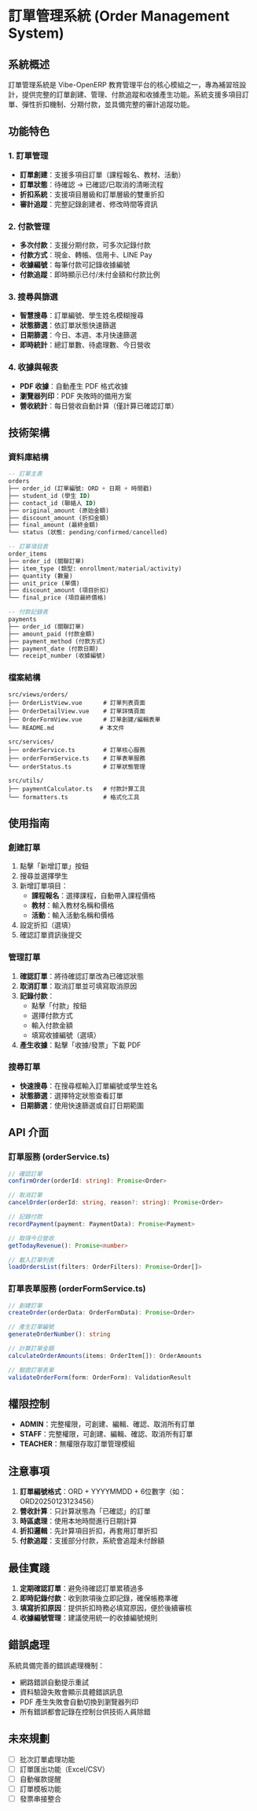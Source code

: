 # 訂單管理系統 (Order Management System)

## 系統概述

訂單管理系統是 Vibe-OpenERP 教育管理平台的核心模組之一，專為補習班設計，提供完整的訂單創建、管理、付款追蹤和收據產生功能。系統支援多項目訂單、彈性折扣機制、分期付款，並具備完整的審計追蹤功能。

## 功能特色

### 1. 訂單管理
- **訂單創建**：支援多項目訂單（課程報名、教材、活動）
- **訂單狀態**：待確認 → 已確認/已取消的清晰流程
- **折扣系統**：支援項目層級和訂單層級的雙重折扣
- **審計追蹤**：完整記錄創建者、修改時間等資訊

### 2. 付款管理
- **多次付款**：支援分期付款，可多次記錄付款
- **付款方式**：現金、轉帳、信用卡、LINE Pay
- **收據編號**：每筆付款可記錄收據編號
- **付款追蹤**：即時顯示已付/未付金額和付款比例

### 3. 搜尋與篩選
- **智慧搜尋**：訂單編號、學生姓名模糊搜尋
- **狀態篩選**：依訂單狀態快速篩選
- **日期篩選**：今日、本週、本月快速篩選
- **即時統計**：總訂單數、待處理數、今日營收

### 4. 收據與報表
- **PDF 收據**：自動產生 PDF 格式收據
- **瀏覽器列印**：PDF 失敗時的備用方案
- **營收統計**：每日營收自動計算（僅計算已確認訂單）

## 技術架構

### 資料庫結構

```sql
-- 訂單主表
orders
├── order_id (訂單編號: ORD + 日期 + 時間戳)
├── student_id (學生 ID)
├── contact_id (聯絡人 ID)
├── original_amount (原始金額)
├── discount_amount (折扣金額)
├── final_amount (最終金額)
└── status (狀態: pending/confirmed/cancelled)

-- 訂單項目表
order_items
├── order_id (關聯訂單)
├── item_type (類型: enrollment/material/activity)
├── quantity (數量)
├── unit_price (單價)
├── discount_amount (項目折扣)
└── final_price (項目最終價格)

-- 付款記錄表
payments
├── order_id (關聯訂單)
├── amount_paid (付款金額)
├── payment_method (付款方式)
├── payment_date (付款日期)
└── receipt_number (收據編號)
```

### 檔案結構

```
src/views/orders/
├── OrderListView.vue      # 訂單列表頁面
├── OrderDetailView.vue    # 訂單詳情頁面
├── OrderFormView.vue      # 訂單創建/編輯表單
└── README.md             # 本文件

src/services/
├── orderService.ts        # 訂單核心服務
├── orderFormService.ts    # 訂單表單服務
└── orderStatus.ts         # 訂單狀態管理

src/utils/
├── paymentCalculator.ts   # 付款計算工具
└── formatters.ts          # 格式化工具
```

## 使用指南

### 創建訂單

1. 點擊「新增訂單」按鈕
2. 搜尋並選擇學生
3. 新增訂單項目：
   - **課程報名**：選擇課程，自動帶入課程價格
   - **教材**：輸入教材名稱和價格
   - **活動**：輸入活動名稱和價格
4. 設定折扣（選填）
5. 確認訂單資訊後提交

### 管理訂單

1. **確認訂單**：將待確認訂單改為已確認狀態
2. **取消訂單**：取消訂單並可填寫取消原因
3. **記錄付款**：
   - 點擊「付款」按鈕
   - 選擇付款方式
   - 輸入付款金額
   - 填寫收據編號（選填）
4. **產生收據**：點擊「收據/發票」下載 PDF

### 搜尋訂單

- **快速搜尋**：在搜尋框輸入訂單編號或學生姓名
- **狀態篩選**：選擇特定狀態查看訂單
- **日期篩選**：使用快速篩選或自訂日期範圍

## API 介面

### 訂單服務 (orderService.ts)

```typescript
// 確認訂單
confirmOrder(orderId: string): Promise<Order>

// 取消訂單
cancelOrder(orderId: string, reason?: string): Promise<Order>

// 記錄付款
recordPayment(payment: PaymentData): Promise<Payment>

// 取得今日營收
getTodayRevenue(): Promise<number>

// 載入訂單列表
loadOrdersList(filters: OrderFilters): Promise<Order[]>
```

### 訂單表單服務 (orderFormService.ts)

```typescript
// 創建訂單
createOrder(orderData: OrderFormData): Promise<Order>

// 產生訂單編號
generateOrderNumber(): string

// 計算訂單金額
calculateOrderAmounts(items: OrderItem[]): OrderAmounts

// 驗證訂單表單
validateOrderForm(form: OrderForm): ValidationResult
```

## 權限控制

- **ADMIN**：完整權限，可創建、編輯、確認、取消所有訂單
- **STAFF**：完整權限，可創建、編輯、確認、取消所有訂單
- **TEACHER**：無權限存取訂單管理模組

## 注意事項

1. **訂單編號格式**：ORD + YYYYMMDD + 6位數字（如：ORD20250123123456）
2. **營收計算**：只計算狀態為「已確認」的訂單
3. **時區處理**：使用本地時間進行日期計算
4. **折扣邏輯**：先計算項目折扣，再套用訂單折扣
5. **付款追蹤**：支援部分付款，系統會追蹤未付餘額

## 最佳實踐

1. **定期確認訂單**：避免待確認訂單累積過多
2. **即時記錄付款**：收到款項後立即記錄，確保帳務準確
3. **填寫折扣原因**：提供折扣時務必填寫原因，便於後續審核
4. **收據編號管理**：建議使用統一的收據編號規則

## 錯誤處理

系統具備完善的錯誤處理機制：
- 網路錯誤自動提示重試
- 資料驗證失敗會顯示具體錯誤訊息
- PDF 產生失敗會自動切換到瀏覽器列印
- 所有錯誤都會記錄在控制台供技術人員除錯

## 未來規劃

- [ ] 批次訂單處理功能
- [ ] 訂單匯出功能（Excel/CSV）
- [ ] 自動催款提醒
- [ ] 訂單模板功能
- [ ] 發票串接整合